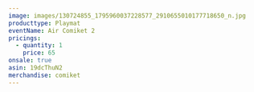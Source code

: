 ```yaml
---
image: images/130724855_1795960037228577_2910655010177718650_n.jpg
producttype: Playmat
eventName: Air Comiket 2
pricings:
  - quantity: 1
    price: 65
onsale: true
asin: 19dcThuN2
merchandise: comiket
---
```

